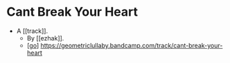 # Cant Break Your Heart

- A [[track]].
  - By [[ezhak]].
  - [[go]] https://geometriclullaby.bandcamp.com/track/cant-break-your-heart


[//begin]: # "Autogenerated link references for markdown compatibility"
[go]: go "Go"
[//end]: # "Autogenerated link references"